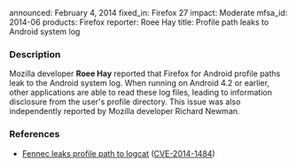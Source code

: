 announced: February 4, 2014
fixed_in: Firefox 27
impact: Moderate
mfsa_id: 2014-06
products: Firefox
reporter: Roee Hay
title: Profile path leaks to Android system log

<h3>Description</h3>

<p>Mozilla developer <strong>Roee Hay</strong> reported that Firefox for
Android profile paths leak to the Android system log. When running on Android
4.2 or earlier, other applications are able to read these log files, leading to
information disclosure from the user's profile directory. This issue was also
independently reported by Mozilla developer Richard Newman.
</p>

<h3>References</h3>

<ul>
  <li><a href="https://bugzilla.mozilla.org/show_bug.cgi?id=953993">
       Fennec leaks profile path to logcat</a> (<a href="http://cve.mitre.org/cgi-bin/cvename.cgi?name=CVE-2014-1484" class="ex-ref">CVE-2014-1484</a>)</li>
</ul>



